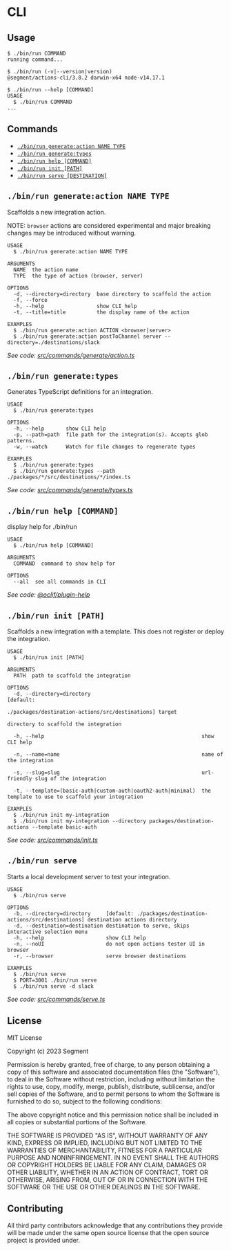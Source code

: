 # CLI

## Usage

<!-- usage -->

```sh-session
$ ./bin/run COMMAND
running command...

$ ./bin/run (-v|--version|version)
@segment/actions-cli/3.8.2 darwin-x64 node-v14.17.1

$ ./bin/run --help [COMMAND]
USAGE
  $ ./bin/run COMMAND
...
```

<!-- usagestop -->

## Commands

<!-- commands -->

- [`./bin/run generate:action NAME TYPE`](#binrun-generateaction-name-type)
- [`./bin/run generate:types`](#binrun-generatetypes)
- [`./bin/run help [COMMAND]`](#binrun-help-command)
- [`./bin/run init [PATH]`](#binrun-init-path)
- [`./bin/run serve [DESTINATION]`](#binrun-serve-destination)

## `./bin/run generate:action NAME TYPE`

Scaffolds a new integration action.

NOTE: `browser` actions are considered experimental and major breaking changes may be
introduced without warning.

```
USAGE
  $ ./bin/run generate:action NAME TYPE

ARGUMENTS
  NAME  the action name
  TYPE  the type of action (browser, server)

OPTIONS
  -d, --directory=directory  base directory to scaffold the action
  -f, --force
  -h, --help                 show CLI help
  -t, --title=title          the display name of the action

EXAMPLES
  $ ./bin/run generate:action ACTION <browser|server>
  $ ./bin/run generate:action postToChannel server --directory=./destinations/slack
```

_See code: [src/commands/generate/action.ts](https://github.com/segmentio/action-destinations/blob/main/packages/cli/src/commands/generate/action.ts)_

## `./bin/run generate:types`

Generates TypeScript definitions for an integration.

```
USAGE
  $ ./bin/run generate:types

OPTIONS
  -h, --help       show CLI help
  -p, --path=path  file path for the integration(s). Accepts glob patterns.
  -w, --watch      Watch for file changes to regenerate types

EXAMPLES
  $ ./bin/run generate:types
  $ ./bin/run generate:types --path ./packages/*/src/destinations/*/index.ts
```

_See code: [src/commands/generate/types.ts](https://github.com/segmentio/action-destinations/blob/main/packages/cli/src/commands/generate/types.ts)_

## `./bin/run help [COMMAND]`

display help for ./bin/run

```
USAGE
  $ ./bin/run help [COMMAND]

ARGUMENTS
  COMMAND  command to show help for

OPTIONS
  --all  see all commands in CLI
```

_See code: [@oclif/plugin-help](https://github.com/oclif/plugin-help/blob/v3.2.3/src/commands/help.ts)_

## `./bin/run init [PATH]`

Scaffolds a new integration with a template. This does not register or deploy the integration.

```
USAGE
  $ ./bin/run init [PATH]

ARGUMENTS
  PATH  path to scaffold the integration

OPTIONS
  -d, --directory=directory                                    [default:
                                                               ./packages/destination-actions/src/destinations] target
                                                               directory to scaffold the integration

  -h, --help                                                   show CLI help

  -n, --name=name                                              name of the integration

  -s, --slug=slug                                              url-friendly slug of the integration

  -t, --template=(basic-auth|custom-auth|oauth2-auth|minimal)  the template to use to scaffold your integration

EXAMPLES
  $ ./bin/run init my-integration
  $ ./bin/run init my-integration --directory packages/destination-actions --template basic-auth
```

_See code: [src/commands/init.ts](https://github.com/segmentio/action-destinations/blob/main/packages/cli/src/commands/init.ts)_

## `./bin/run serve`

Starts a local development server to test your integration.

```
USAGE
  $ ./bin/run serve

OPTIONS
  -b, --directory=directory     [default: ./packages/destination-actions/src/destinations] destination actions directory
  -d, --destination=destination destination to serve, skips interactive selection menu
  -h, --help                    show CLI help
  -n, --noUI                    do not open actions tester UI in browser
  -r, --browser                 serve browser destinations
  
EXAMPLES
  $ ./bin/run serve
  $ PORT=3001 ./bin/run serve
  $ ./bin/run serve -d slack
```

_See code: [src/commands/serve.ts](https://github.com/segmentio/action-destinations/blob/main/packages/cli/src/commands/serve.ts)_

<!-- commandsstop -->

## License

MIT License

Copyright (c) 2023 Segment

Permission is hereby granted, free of charge, to any person obtaining a copy
of this software and associated documentation files (the "Software"), to deal
in the Software without restriction, including without limitation the rights
to use, copy, modify, merge, publish, distribute, sublicense, and/or sell
copies of the Software, and to permit persons to whom the Software is
furnished to do so, subject to the following conditions:

The above copyright notice and this permission notice shall be included in all
copies or substantial portions of the Software.

THE SOFTWARE IS PROVIDED "AS IS", WITHOUT WARRANTY OF ANY KIND, EXPRESS OR
IMPLIED, INCLUDING BUT NOT LIMITED TO THE WARRANTIES OF MERCHANTABILITY,
FITNESS FOR A PARTICULAR PURPOSE AND NONINFRINGEMENT. IN NO EVENT SHALL THE
AUTHORS OR COPYRIGHT HOLDERS BE LIABLE FOR ANY CLAIM, DAMAGES OR OTHER
LIABILITY, WHETHER IN AN ACTION OF CONTRACT, TORT OR OTHERWISE, ARISING FROM,
OUT OF OR IN CONNECTION WITH THE SOFTWARE OR THE USE OR OTHER DEALINGS IN THE
SOFTWARE.

## Contributing

All third party contributors acknowledge that any contributions they provide will be made under the same open source license that the open source project is provided under.

